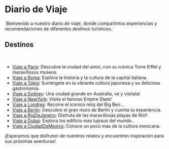 # Diario de Viaje
​
Bienvenido a nuestro diario de viaje, donde compartimos experiencias y recomendaciones de diferentes destinos turísticos.
​
## Destinos
​
- [Viaje a París](entradas/paris.md): Descubre la ciudad del amor, con su icónica Torre Eiffel y maravillosos museos.
- [Viaje a Roma](entradas/roma.md): Explora la historia y la cultura de la capital italiana.
- [Viaje a Tokio](entradas/tokyo.md): Sumérgete en la vibrante cultura japonesa y su deliciosa gastronomía.
- [Viaje a Sydney](entradas/sydney.md): Una ciudad grande en Australia, ve y visitala!
- [Viaje a NewYork](entradas/newyork.md): Visita el famoso Empire State!
- [Viaje a Londres](entradas/Londres.md): Recorre el iconico reloj del Big Ben...
- [Viaje a Berlin](entradas/Berlin.md): Descubre el gran muro de Berlin y cuenta tu experiencia.
- [Viaje a RioDeJaneiro](entradas/rio.md): Disfruta de las maravillosas playas de Rio!!
- [Viaje a Dubai](entradas/dubai.md): Explora los edificio mas lujosos del mundo..
- [Viaje a CiudadDeMexico](entradas/ciudademexico.md): Conoce un poco mas de la cultura mexicana.
  
¡Esperamos que disfruten de nuestros relatos y encuentren inspiración para sus próximas aventuras!


